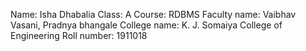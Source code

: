 Name: Isha Dhabalia
Class: A
Course: RDBMS
Faculty name: Vaibhav Vasani, Pradnya bhangale
College name: K. J. Somaiya College of Engineering
Roll number: 1911018

